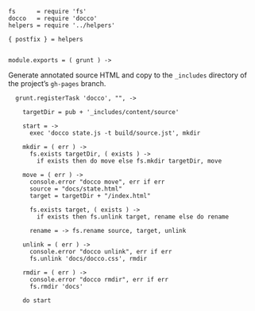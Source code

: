     fs      = require 'fs'
    docco   = require 'docco'
    helpers = require '../helpers'

    { postfix } = helpers


    module.exports = ( grunt ) ->

Generate annotated source HTML and copy to the `_includes` directory of
the project’s `gh-pages` branch.

      grunt.registerTask 'docco', "", ->

        targetDir = pub + '_includes/content/source'

        start = ->
          exec 'docco state.js -t build/source.jst', mkdir

        mkdir = ( err ) ->
          fs.exists targetDir, ( exists ) ->
            if exists then do move else fs.mkdir targetDir, move

        move = ( err ) ->
          console.error "docco move", err if err
          source = "docs/state.html"
          target = targetDir + "/index.html"

          fs.exists target, ( exists ) ->
            if exists then fs.unlink target, rename else do rename

          rename = -> fs.rename source, target, unlink

        unlink = ( err ) ->
          console.error "docco unlink", err if err
          fs.unlink 'docs/docco.css', rmdir

        rmdir = ( err ) ->
          console.error "docco rmdir", err if err
          fs.rmdir 'docs'

        do start
